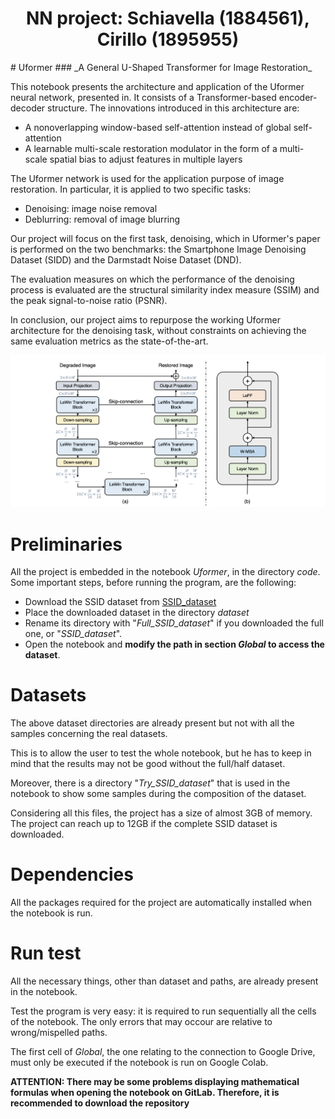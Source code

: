 <h1 align="center">NN project: Schiavella (1884561), Cirillo (1895955)</h1>
# Uformer
### _A General U-Shaped Transformer for Image Restoration_


This notebook presents the architecture and application of the Uformer neural network, presented in. It consists of a Transformer-based encoder-decoder structure. The innovations introduced in this architecture are:

- A nonoverlapping window-based self-attention instead of global self-attention
- A learnable multi-scale restoration modulator in the form of a multi-scale spatial bias to adjust features in multiple layers
 

The Uformer network is used for the application purpose of image restoration. In particular, it is applied to two specific tasks:

- Denoising: image noise removal
- Deblurring: removal of image blurring

Our project will focus on the first task, denoising, which in Uformer's paper is performed on the two benchmarks: the Smartphone Image Denoising Dataset (SIDD) and the Darmstadt Noise Dataset (DND).

The evaluation measures on which the performance of the denoising process is evaluated are the structural similarity index measure (SSIM) and the peak signal-to-noise ratio (PSNR).

In conclusion, our project aims to repurpose the working Uformer architecture for the denoising task, without constraints on achieving the same evaluation metrics as the state-of-the-art.

![Uformer Architecture](./img/architecture.png "Uformer Architecture")


# Preliminaries
All the project is embedded in the notebook _Uformer_, in the directory _code_. Some important steps, before running the program, are the following:

- Download the SSID dataset from [SSID_dataset](https://www.eecs.yorku.ca/~kamel/sidd/)
- Place the downloaded dataset in the directory _dataset_
- Rename its directory with "_Full_SSID_dataset_" if you downloaded the full one, or "_SSID_dataset_". 
- Open the notebook and **modify the path in section _Global_ to access the dataset**.


# Datasets
The above dataset directories are already present but not with all the samples concerning the real datasets. 

This is to allow the user to test the whole notebook, but he has to keep in mind that the results may not be good without the full/half dataset.

Moreover, there is a directory "_Try_SSID_dataset_" that is used in the notebook to show some samples during the composition of the dataset.

Considering all this files, the project has a size of almost 3GB of memory. The project can reach up to 12GB if the complete SSID dataset is downloaded.
 
# Dependencies
All the packages required for the project are automatically installed when the notebook is run.

# Run test
All the necessary things, other than dataset and paths, are already present in the notebook.

Test the program is very easy: it is required to run sequentially all the cells of the notebook. 
The only errors that may occour are relative to wrong/mispelled paths.

The first cell of _Global_, the one relating to the connection to Google Drive, must only be executed if the notebook is run on Google Colab.
 
**ATTENTION: There may be some problems displaying mathematical formulas when opening the notebook on GitLab. Therefore, it is recommended to download the repository**

